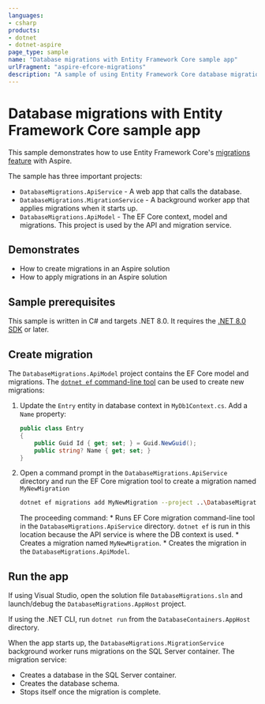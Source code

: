 ```yaml
---
languages:
- csharp
products:
- dotnet
- dotnet-aspire
page_type: sample
name: "Database migrations with Entity Framework Core sample app"
urlFragment: "aspire-efcore-migrations"
description: "A sample of using Entity Framework Core database migrations feature to update a database schema."
---
```


# Database migrations with Entity Framework Core sample app

This sample demonstrates how to use Entity Framework Core's [migrations feature](https://learn.microsoft.com/ef/core/managing-schemas/migrations) with Aspire.

The sample has three important projects:

- `DatabaseMigrations.ApiService` - A web app that calls the database.
- `DatabaseMigrations.MigrationService` - A background worker app that applies migrations when it starts up.
- `DatabaseMigrations.ApiModel` - The EF Core context, model and migrations. This project is used by the API and migration service.

## Demonstrates

- How to create migrations in an Aspire solution
- How to apply migrations in an Aspire solution

## Sample prerequisites

This sample is written in C# and targets .NET 8.0. It requires the [.NET 8.0 SDK](https://dotnet.microsoft.com/download/dotnet/8.0) or later.

## Create migration

The `DatabaseMigrations.ApiModel` project contains the EF Core model and migrations. The [`dotnet ef` command-line tool](https://learn.microsoft.com/ef/core/managing-schemas/migrations/#install-the-tools) can be used to create new migrations:

1. Update the `Entry` entity in database context in `MyDb1Context.cs`. Add a `Name` property:
    ```cs
    public class Entry
    {
        public Guid Id { get; set; } = Guid.NewGuid();
        public string? Name { get; set; }
    }
    ```
2. Open a command prompt in the `DatabaseMigrations.ApiService` directory and run the EF Core migration tool to create a migration named `MyNewMigration`
    ```bash
    dotnet ef migrations add MyNewMigration --project ..\DatabaseMigrations.ApiModel\DatabaseMigrations.ApiModel.csproj
    ```
    The proceeding command:
        * Runs EF Core migration command-line tool in the `DatabaseMigrations.ApiService` directory. `dotnet ef` is run in this location because the API service is where the DB context is used.
        * Creates a migration named `MyNewMigration`.
        * Creates the migration in the `DatabaseMigrations.ApiModel`.

## Run the app

If using Visual Studio, open the solution file `DatabaseMigrations.sln` and launch/debug the `DatabaseMigrations.AppHost` project.

If using the .NET CLI, run `dotnet run` from the `DatabaseContainers.AppHost` directory.

When the app starts up, the `DatabaseMigrations.MigrationService` background worker runs migrations on the SQL Server container. The migration service:

* Creates a database in the SQL Server container.
* Creates the database schema.
* Stops itself once the migration is complete.
